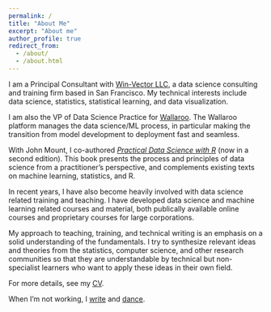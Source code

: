 ```yaml
---
permalink: /
title: "About Me"
excerpt: "About me"
author_profile: true
redirect_from: 
  - /about/
  - /about.html
---
```


I am a Principal Consultant with [Win-Vector LLC](http://win-vector.com/), a data science consulting and training firm based in San Francisco. My technical interests include data science, statistics, statistical learning, and data visualization. 

I am also the VP of Data Science Practice for [Wallaroo](https://www.wallaroo.ai/). The Wallaroo platform manages the data science/ML process, in particular making the transition from model development to deployment fast and seamless. 

With John Mount, I co-authored [*Practical Data Science with R*](https://www.manning.com/books/practical-data-science-with-r-second-edition) (now in a second edition). This book presents the process and principles of data science from a practitioner’s perspective, and complements existing texts on machine learning, statistics, and R.

In recent years, I have also become heavily involved with data science related training and teaching. I have developed data science and machine learning related courses and material, both publically available online courses and proprietary courses for large corporations.

My approach to teaching, training, and technical writing is an emphasis on a solid understanding of the fundamentals. I try to synthesize relevant ideas and theories from the statistics, computer science, and other research communities so that they are understandable by technical but non-specialist learners who want to apply these ideas in their own field. 

For more details, see my [CV](/cv/).

When I’m not working, I [write](https://ninazumel.com/nina-other-writing/) and [dance](http://www.dholrhythms.com/).

<link rel="me" href="https://ninazumel.com/short_thoughts/">


